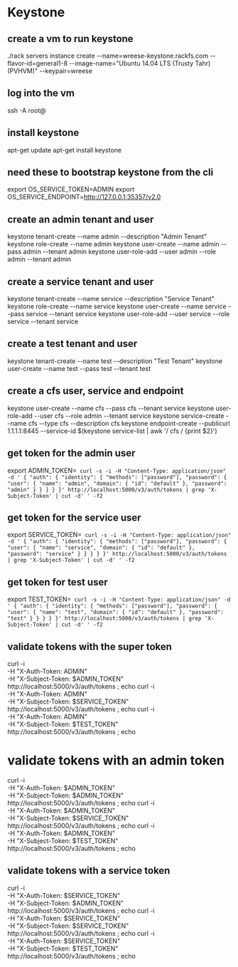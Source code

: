 # Keystone

## create a vm to run keystone
./rack servers instance create --name=wreese-keystone.rackfs.com --flavor-id=general1-8 --image-name="Ubuntu 14.04 LTS (Trusty Tahr) (PVHVM)" --keypair=wreese

## log into the vm
ssh -A root@<ip>

## install keystone
apt-get update
apt-get install keystone

## need these to bootstrap keystone from the cli
export OS_SERVICE_TOKEN=ADMIN
export OS_SERVICE_ENDPOINT=http://127.0.0.1:35357/v2.0

## create an admin tenant and user
keystone tenant-create --name admin --description "Admin Tenant"
keystone role-create --name admin
keystone user-create --name admin --pass admin --tenant admin
keystone user-role-add --user admin --role admin --tenant admin 

## create a service tenant and user
keystone tenant-create --name service --description "Service Tenant"
keystone role-create --name service
keystone user-create --name service --pass service --tenant service
keystone user-role-add --user service --role service --tenant service

## create a test tenant and user
keystone tenant-create --name test --description "Test Tenant"
keystone user-create --name test --pass test --tenant test

## create a cfs user, service and endpoint
keystone user-create --name cfs --pass cfs --tenant service
keystone user-role-add --user cfs --role admin --tenant service
keystone service-create --name cfs --type cfs --description cfs
keystone endpoint-create --publicurl 1.1.1.1:8445 --service-id $(keystone service-list | awk '/ cfs / {print $2}')

## get token for the admin user
export ADMIN_TOKEN=`
curl -s -i -H "Content-Type: application/json" -d '
{ "auth": {
    "identity": {
      "methods": ["password"],
      "password": {
        "user": {
          "name": "admin",
          "domain": { "id": "default" },
          "password": "admin"
        }
      }
    }
  }
}' http://localhost:5000/v3/auth/tokens | grep 'X-Subject-Token' | cut -d' ' -f2`

## get token for the service user
export SERVICE_TOKEN=`
curl -s -i -H "Content-Type: application/json" -d '
{ "auth": {
    "identity": {
      "methods": ["password"],
      "password": {
        "user": {
          "name": "service",
          "domain": { "id": "default" },
          "password": "service"
        }
      }
    }
  }
}' http://localhost:5000/v3/auth/tokens | grep 'X-Subject-Token' | cut -d' ' -f2`

## get token for test user
export TEST_TOKEN=`
curl -s -i -H "Content-Type: application/json" -d '
{ "auth": {
    "identity": {
      "methods": ["password"],
      "password": {
        "user": {
          "name": "test",
          "domain": { "id": "default" },
          "password": "test"
        }
      }
    }
  }
}' http://localhost:5000/v3/auth/tokens | grep 'X-Subject-Token' | cut -d' ' -f2`

## validate tokens with the super token
curl -i \
-H "X-Auth-Token: ADMIN" \
-H "X-Subject-Token: $ADMIN_TOKEN" \
http://localhost:5000/v3/auth/tokens ; echo
curl -i \
-H "X-Auth-Token: ADMIN" \
-H "X-Subject-Token: $SERVICE_TOKEN" \
http://localhost:5000/v3/auth/tokens ; echo
curl -i \
-H "X-Auth-Token: ADMIN" \
-H "X-Subject-Token: $TEST_TOKEN" \
http://localhost:5000/v3/auth/tokens ; echo
# validate tokens with an admin token
curl -i \
-H "X-Auth-Token: $ADMIN_TOKEN" \
-H "X-Subject-Token: $ADMIN_TOKEN" \
http://localhost:5000/v3/auth/tokens ; echo
curl -i \
-H "X-Auth-Token: $ADMIN_TOKEN" \
-H "X-Subject-Token: $SERVICE_TOKEN" \
http://localhost:5000/v3/auth/tokens ; echo
curl -i \
-H "X-Auth-Token: $ADMIN_TOKEN" \
-H "X-Subject-Token: $TEST_TOKEN" \
http://localhost:5000/v3/auth/tokens ; echo

## validate tokens with a service token
curl -i \
-H "X-Auth-Token: $SERVICE_TOKEN" \
-H "X-Subject-Token: $ADMIN_TOKEN" \
http://localhost:5000/v3/auth/tokens ; echo
curl -i \
-H "X-Auth-Token: $SERVICE_TOKEN" \
-H "X-Subject-Token: $SERVICE_TOKEN" \
http://localhost:5000/v3/auth/tokens ; echo
curl -i \
-H "X-Auth-Token: $SERVICE_TOKEN" \
-H "X-Subject-Token: $TEST_TOKEN" \
http://localhost:5000/v3/auth/tokens ; echo

